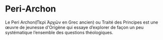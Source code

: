 # Peri-Archon
Le Peri Archon(Περὶ Ἀρχῶν en Grec ancien) ou Traité des Principes est une œuvre de jeunesse d'Origène qui essaye d’explorer de façon un peu systématique l’ensemble des questions théologiques.
